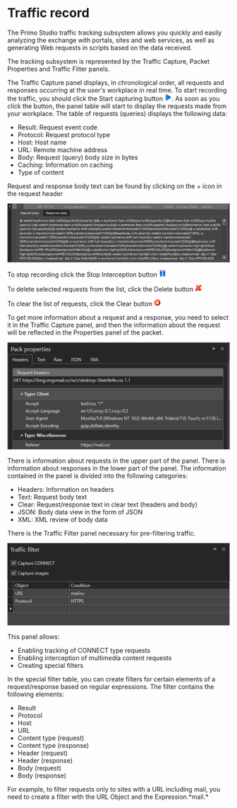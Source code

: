 # Traffic record

The Primo Studio traffic tracking subsystem allows you quickly and easily analyzing the exchange with portals, sites and web services, as well as generating Web requests in scripts based on the data received.

The tracking subsystem is represented by the Traffic Capture, Packet Properties and Traffic Filter panels.

The Traffic Capture panel displays, in chronological order, all requests and responses occurring at the user's workplace in real time. To start recording the traffic, you should click the Start capturing button ![](<../.gitbook/assets/0 (76).png>). As soon as you click the button, the panel table will start to display the requests made from your workplace. The table of requests (queries) displays the following data:

* Result: Request event code
* Protocol: Request protocol type
* Host: Host name
* URL: Remote machine address
* Body: Request (query) body size in bytes
* Caching: Information on caching
* Type of content

Request and response body text can be found by clicking on the + icon in the request header

![](<../.gitbook/assets/1 (134).png>)

To stop recording click the Stop Interception button ![](<../.gitbook/assets/2 (16).png>)

To delete selected requests from the list, click the Delete button ![](<../.gitbook/assets/3 (15).png>)

To clear the list of requests, click the Clear button ![](<../.gitbook/assets/4 (13).png>)

To get more information about a request and a response, you need to select it in the Traffic Capture panel, and then the information about the request will be reflected in the Properties panel of the packet.

![](<../.gitbook/assets/5 (12).png>)

There is information about requests in the upper part of the panel. There is information about responses in the lower part of the panel. The information contained in the panel is divided into the following categories:

* Headers: Information on headers
* Text: Request body text
* Clear: Request/response text in clear text (headers and body)
* JSON: Body data view in the form of JSON
* XML: XML review of body data

There is the Traffic Filter panel necessary for pre-filtering traffic.

![](<../.gitbook/assets/6 (11).png>)

This panel allows:

* Enabling tracking of CONNECT type requests
* Enabling interception of multimedia content requests
* Creating special filters

In the special filter table, you can create filters for certain elements of a request/response based on regular expressions. The filter contains the following elements:

* Result
* Protocol
* Host
* URL
* Content type (request)
* Content type (response)
* Header (request)
* Header (response)
* Body (request)
* Body (response)

For example, to filter requests only to sites with a URL including mail, you need to create a filter with the URL Object and the Expression.\*mail.\*
